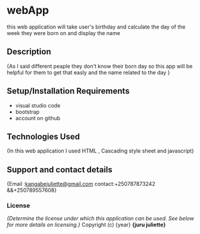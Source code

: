 # webApp
this web application will take user's birthday and calculate the day  of the week they were born on and display the name

## Description
{As I said different peaple they don't know their born day so this app will be helpful for them to get that easly and the name related to the day }
## Setup/Installation Requirements
* visual studio code
* bootstrap 
* account on github

## Technologies Used
{In this web application I used HTML , Cascading style sheet and javascript}
## Support and contact details
{Email :kangabejuliette@gmail.com
contact:+250787873242 &&+250789557608}
### License
*{Determine the license under which this application can be used.  See below for more details on licensing.}*
Copyright (c) {year} **{juru juliette}**
  
